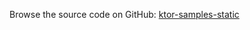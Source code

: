 [//]: # (title: Static)
[//]: # (category: samples)
[//]: # (permalink: /samples/feature/static.html)
[//]: # (caption: Example of Serving Static Files)
[//]: # (redirect_from: redirect_from)
[//]: # (- /samples/static.html: - /samples/static.html)

Browse the source code on GitHub: [ktor-samples-static](https://github.com/ktorio/ktor-samples/tree/master/feature/static-content)